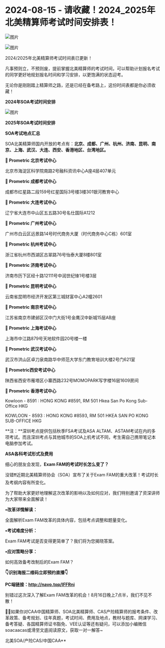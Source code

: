 # 2024-08-15 - 请收藏！2024_2025年北美精算师考试时间安排表！

![图片](https://mmbiz.qpic.cn/mmbiz_jpg/mK3FpI9af4kg4PH3You8v1p2s4zAl35ZxNnxg0MdNmVTvH2IJcatox7FnBcNAnYE4JN8ZPBDeK1yLvRwqaptmA/640?wx_fmt=jpeg&wxfrom=5&wx_lazy=1&wx_co=1&tp=webp)

![图片](https://mmbiz.qpic.cn/sz_mmbiz_gif/mK3FpI9af4nSfVwvozd64cQ7rcicg9NY7aDpmlQHeubb1vZMYf0AYBKd0R4BYEutuL8zyMe4NKXjT1d6SMzlM4g/640?wx_fmt=gif&from=appmsg&wxfrom=5&wx_lazy=1&wx_co=1&tp=webp)

2024/2025年北美精算师考试时间表已更新！

凡事预则立，不预则废，提前掌握北美精算师的考试时间，可以帮助计划报名考试的同学更好地规划报名时间和学习安排，以更饱满的状态迎考。

无论你是刚刚踏上精算师之路，还是已经在备考路上，这份时间表都是你必须收藏！

**2024年SOA考试时间安排**

![图片](https://mmbiz.qpic.cn/sz_mmbiz_jpg/mK3FpI9af4mepzvibWx2iaoWOCR4dbUhPywMOgicuyYTJgibfjeBeSvMNiav2hA4bw5G4apmH63zh8zqGk70P5UDOLA/640?wx_fmt=jpeg&from=appmsg&tp=webp&wxfrom=5&wx_lazy=1)

**2025年SOA考试时间安排**



**SOA考试地点汇总**

SOA北美精算师国内开放的考点有：**北京、成都、广州、杭州、济南、昆明、南京、上海、武汉、大连、西安、香港地区、台湾地区。**

**📍 Prometric 北京考试中心**

北京市海淀区科学院南路2号融科资讯中心A座4层407单元

**📍 Prometric 成都考试中心**

成都市红星路二段159号红星国际3号楼3楼301银河教育中心

**📍 Prometric 大连考试中心**

辽宁省大连市中山区五五路30号名仕国际A1212

**📍 Prometric 广州考试中心**

广州市白云区远景路14号时代商务大厦（时代商务中心C栋）601室

**📍 Prometric 杭州考试中心**

浙江省杭州市西湖区古翠路76号怡泰大厦8楼801室

**📍 Prometric 济南考试中心**

济南市历下区经十路12111号中润世纪锋1号楼3层

**📍 Prometric 昆明考试中心**

云南省昆明市经济开发区第三城财富中心A2幢2601

**📍 Prometric 南京考试中心**

江苏省南京市建邺区汉中门大街1号金鹰汉中新城15层AB座

**📍 Prometric 上海考试中心**

上海市中江路879号天地软件园20号楼一楼

**📍 Prometric 武汉考试中心**

武汉市洪山区卓刀泉南路华中师范大学东门教育培训大楼2号门621室

**📍 Prometric西安考试中心**

陕西省西安市雁塔区小寨西路232号MOMOPARK写字楼16层1609房间

**📍 Prometric 香港考试中心**

Kowloon - 8591 : HONG KONG #8591, RM 501 Hkea San Po Kong Sub-Office HKG

KOWLOON - 8593 : HONG KONG #8593, RM 501 HKEA SAN PO KONG SUB-OFFICE HKG

**注：**深圳考点提供包括秋季FSA考试及ASA ALTAM、ASTAM考试在内的多项考试。而且深圳考点与其他城市的SOA上机考试不同，考生需自己携带笔记本电脑参加考试。

**ASA各科考试形式及费用**





细心的朋友会发现，**Exam FAM的考试时长怎么变了？**  
  
没错❗❗近期北美精算师协会（SOA）宣布了关于Exam FAM的重大改革！考试时长及考纲内容有所变化。



为了帮助大家更好地理解这次改革的影响以及如何应对，我们特别邀请了资深讲师为大家带来全面解读！

**•改革详情解读：**

全面解析Exam FAM改革的具体内容，包括考点调整和题量变化。

**•考试难度分析：**

Exam FAM考试是否变得更简单了？我们将为您揭晓答案。

**•应对策略分享：**

如何高效备考改制后的Exam FAM？

**👇识别海报二维码立即预约直播👇**



**PC端链接：http://navo.top/IFFRni**

别错过这次深入了解Exam FAM改革的机会！8月16日晚上7点半，我们不见不散！

💁‍♀️如果你对CAA中国精算师、SOA北美精算师、CAS产险精算师的报考条件、改革政策、备考规划、往年真题，考试时间、费用及地点，教材与题库、网课学习、备考答疑、各国精算师证书豁免、VEE认证等还有疑问，可以添加小编微信soacaacas或滑至文底阅读原文，获取一对一解答~

北美SOA/产险CAS/中国CAA**